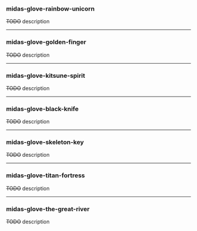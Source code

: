 ### midas-glove-rainbow-unicorn

~~TODO~~ description

---

### midas-glove-golden-finger

~~TODO~~ description

---

### midas-glove-kitsune-spirit

~~TODO~~ description

---

### midas-glove-black-knife

~~TODO~~ description

---

### midas-glove-skeleton-key

~~TODO~~ description

---

### midas-glove-titan-fortress

~~TODO~~ description

---

### midas-glove-the-great-river

~~TODO~~ description



